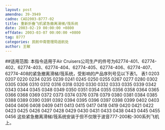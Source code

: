 ```yaml
---
layout: post
amendno: 39-3949
cadno: CAD2003-B777-02
title: 重新折叠飞机紧急撤离滑梯/筏系统
date: 2003-02-19 00:00:00 +0800
effdate: 2003-03-07 00:00:00 +0800
tag: B777
categories: 民航中南管理局适航处
author: 王敏
---
```


##适用范围:
本指令适用于Air Cruisers公司生产的件号为62774-401、62774-402、62774-403、62774-404、62774-405、62774-406、62774-407、62774-408的紧急撤离滑梯/筏系统，受影响的产品序列号见以下表1。
表1     0203 0207 0220 0234 0235 0239 0241 0245 0250 0255      0267 0277 0280 0302 0305 0306 0310 0312 0316 0318      0320 0330 0332 0333 0335 0339 0342 0343 0344 0345      0348 0349 0350 0351 0354 0355 0356 0358 0364 0365      0366 0368 0369 0372 0373 0374 0376 0378 0379 0380      0381 0384 0385 0388 0389 0390 0391 0392 0394 0395      0396 0397 0398 0399 0402 0403 0404 0406 0408 0409      0411 0413 0415 0417 0418 0419 0420 0421 0422 0423      0425 0426 0427 0428 0429 0430 0431 0433 0438 0443  0445 0455 0456
这些紧急撤离滑梯/筏系统安装于但不仅限于波音777-200和-300系列飞机上。

